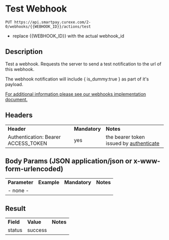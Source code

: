 # Test Webhook

~~~
PUT https://api.smartpay.curexe.com/2-0/webhooks/{{WEBHOOK_ID}}/actions/test
~~~
* replace {{WEBHOOK_ID}} with the actual webhook_id

## Description

Test a webhook.  Requests the server to send a test notification to the url of this webhook.  

The webhook notification will include { is_dummy:true } as part of it's payload.

[For additional information please see our webhooks implementation document.](implementation.md)

## Headers

<table>
  <tr>
    <td><b>Header</b></td>
    <td><b>Mandatory</b></td>
    <td><b>Notes</b></td>
  </tr>
  <tr>
    <td>Authentication: Bearer ACCESS_TOKEN</td>
    <td>yes</td>
    <td>the bearer token issued by <a href="..\authenticate\authenticate.md">authenticate</a></td>
  </tr>
</table>

## Body Params (JSON application/json or x-www-form-urlencoded)

<table>
  <tr>
    <td><b>Parameter</b></td>
    <td><b>Example</b></td>
    <td><b>Mandatory</b></td>
    <td><b>Notes</b></td>
  </tr>
  <tr>
    <td colspan="4">- none -</td>
  </tr>
</table>

## Result

<table>
  <tr>
    <td><b>Field</b></td>
    <td><b>Value</b></td>
    <td><b>Notes</b></td>
  </tr>
  <tr>
    <td>status</td>
    <td>success</td>
    <td></td>
  </tr>
</table>
